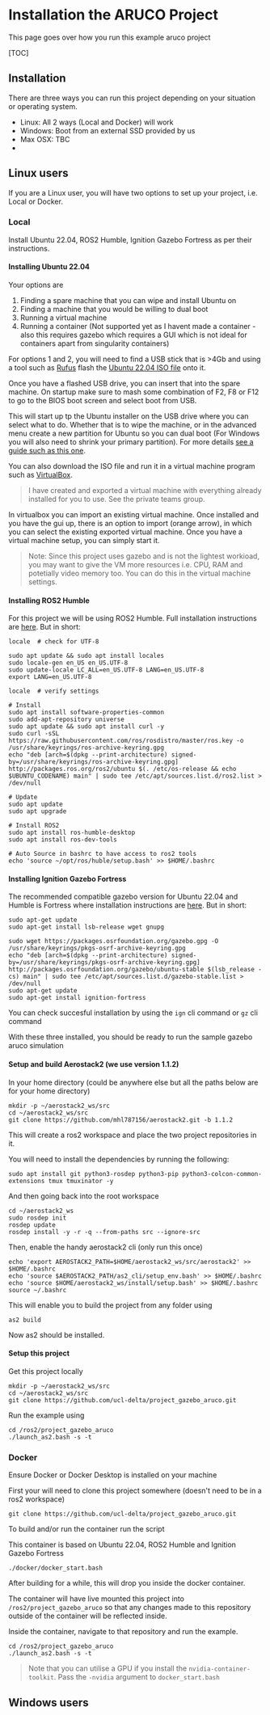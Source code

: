 # Installation the ARUCO Project

This page goes over how you run this example aruco project

[TOC]

## Installation

There are three ways you can run this project depending on your situation or operating system. 

- Linux: All 2 ways (Local and Docker) will work
- Windows: Boot from an external SSD provided by us
- Max OSX: TBC
- 
## Linux users
If you are a Linux user, you will have two options to set up your project, i.e. Local or Docker.

### Local

Install Ubuntu 22.04, ROS2 Humble, Ignition Gazebo Fortress as per their instructions.

#### Installing Ubuntu 22.04

Your options are 

1. Finding a spare machine that you can wipe and install Ubuntu on
2. Finding a machine that you would be willing to dual boot
3. Running a virtual machine
4. Running a container (Not supported yet as I havent made a container - also this requires gazebo which requires a GUI which is not ideal for containers apart from singularity containers)

For options 1 and 2, you will need to find a USB stick that is >4Gb and using a tool such as [Rufus](https://rufus.ie/en/) flash the [Ubuntu 22.04 ISO file](https://ubuntu.com/download/desktop) onto it. 

Once you have a flashed USB drive, you can insert that into the spare machine. On startup make sure to mash some combination of F2, F8 or F12 to go to the BIOS boot screen and select boot from USB. 

This will start up tp the Ubuntu installer on the USB drive where you can select what to do. Whether that is to wipe the machine, or in the advanced menu create a new partition for Ubuntu so you can dual boot (For Windows you will also need to shrink your primary partition). For more details [see a guide such as this one](https://www.onlogic.com/company/io-hub/how-to-dual-boot-windows-11-and-linux/). 

You can also download the ISO file and run it in a virtual machine program such as [VirtualBox](https://www.virtualbox.org/). 

> I have created and exported a virtual machine with everything already installed for you to use. See the private teams group. 

In virtualbox you can import an existing virtual machine. Once installed and you have the gui up, there is an option to import (orange arrow), in which you can select the existing exported virtual machine.
Once you have a virtual machine setup, you can simply start it. 

> Note: Since this project uses gazebo and is not the lightest workioad, you may want to give the VM more resources i.e. CPU, RAM and potetially video memory too. You can do this in the virtual machine settings. 

#### Installing ROS2 Humble

For this project we will be using ROS2 Humble. Full installation instructions are [here](https://docs.ros.org/en/humble/Installation/Ubuntu-Install-Debians.html). But in short:

```
locale  # check for UTF-8

sudo apt update && sudo apt install locales
sudo locale-gen en_US en_US.UTF-8
sudo update-locale LC_ALL=en_US.UTF-8 LANG=en_US.UTF-8
export LANG=en_US.UTF-8

locale  # verify settings

# Install
sudo apt install software-properties-common
sudo add-apt-repository universe
sudo apt update && sudo apt install curl -y
sudo curl -sSL https://raw.githubusercontent.com/ros/rosdistro/master/ros.key -o /usr/share/keyrings/ros-archive-keyring.gpg
echo "deb [arch=$(dpkg --print-architecture) signed-by=/usr/share/keyrings/ros-archive-keyring.gpg] http://packages.ros.org/ros2/ubuntu $(. /etc/os-release && echo $UBUNTU_CODENAME) main" | sudo tee /etc/apt/sources.list.d/ros2.list > /dev/null

# Update
sudo apt update
sudo apt upgrade

# Install ROS2
sudo apt install ros-humble-desktop
sudo apt install ros-dev-tools

# Auto Source in bashrc to have access to ros2 tools
echo 'source ~/opt/ros/huble/setup.bash' >> $HOME/.bashrc
```

#### Installing Ignition Gazebo Fortress

The recommended compatible gazebo version for Ubuntu 22.04 and Humble is Fortress where installation instructions are [here](https://gazebosim.org/docs/fortress/install_ubuntu). But in short:

```
sudo apt-get update
sudo apt-get install lsb-release wget gnupg

sudo wget https://packages.osrfoundation.org/gazebo.gpg -O /usr/share/keyrings/pkgs-osrf-archive-keyring.gpg
echo "deb [arch=$(dpkg --print-architecture) signed-by=/usr/share/keyrings/pkgs-osrf-archive-keyring.gpg] http://packages.osrfoundation.org/gazebo/ubuntu-stable $(lsb_release -cs) main" | sudo tee /etc/apt/sources.list.d/gazebo-stable.list > /dev/null
sudo apt-get update
sudo apt-get install ignition-fortress
```
You can check succesful installation by using the `ign` cli command or `gz` cli command

With these three installed, you should be ready to run the sample gazebo aruco simulation


#### Setup and build Aerostack2 (we use version 1.1.2)
In your home directory (could be anywhere else but all the paths below are for your home directory)

```
mkdir -p ~/aerostack2_ws/src
cd ~/aerostack2_ws/src
git clone https://github.com/mhl787156/aerostack2.git -b 1.1.2
```

This will create a ros2 workspace and place the two project repositories in it.

You will need to install the dependencies by running the following:

```
sudo apt install git python3-rosdep python3-pip python3-colcon-common-extensions tmux tmuxinator -y
```
And then going back into the root workspace
```
cd ~/aerostack2_ws
sudo rosdep init
rosdep update
rosdep install -y -r -q --from-paths src --ignore-src
```

Then, enable the handy aerostack2 cli (only run this once)

```
echo 'export AEROSTACK2_PATH=$HOME/aerostack2_ws/src/aerostack2' >> $HOME/.bashrc
echo 'source $AEROSTACK2_PATH/as2_cli/setup_env.bash' >> $HOME/.bashrc
echo 'source $HOME/aerostack2_ws/install/setup.bash' >> $HOME/.bashrc
source ~/.bashrc
```

This will enable you to build the project from any folder using

```
as2 build
```

Now as2 should be installed.

#### Setup this project

Get this project locally

```
mkdir -p ~/aerostack2_ws/src
cd ~/aerostack2_ws/src
git clone https://github.com/ucl-delta/project_gazebo_aruco.git
```

Run the example using 

```
cd /ros2/project_gazebo_aruco
./launch_as2.bash -s -t
```

### Docker

Ensure Docker or Docker Desktop is installed on your machine

First your will need to clone this project somewhere (doesn't need to be in a ros2 workspace)

```
git clone https://github.com/ucl-delta/project_gazebo_aruco.git
```

To build and/or run the container run the script

This container is based on Ubuntu 22.04, ROS2 Humble and Ignition Gazebo Fortress

```
./docker/docker_start.bash
```

After building for a while, this will drop you inside the docker container.

The container will have live mounted this project into `/ros2/project_gazebo_aruco` so that any changes made to this repository outside of the container will be reflected inside. 

Inside the container, navigate to that repository and run the example.

```
cd /ros2/project_gazebo_aruco
./launch_as2.bash -s -t
```

> Note that you can utilise a GPU if you install the `nvidia-container-toolkit`. Pass the `-nvidia` argument to `docker_start.bash`



## Windows users

